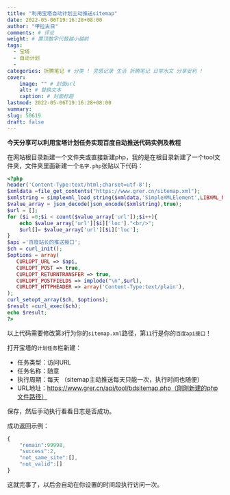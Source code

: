```yaml
---
title: "利用宝塔自动计划主动推送sitemap"
date: 2022-05-06T19:16:28+08:00
author: "甲拉古日"
comments: # 评论
weight: # 置顶数字代替越小越前
tags:
  - 宝塔
  - 自动计划
  -
categories: 折腾笔记 # 分类 ! 灵感记录 生活 折腾笔记 日常水文 分享安利 !
cover:
    image: "" # 封面url
    alt: # 替换文本
    caption: # 封面标题
lastmod: 2022-05-06T19:16:28+08:00
summary: 
slug: 50619
draft: false
---
```


**今天分享可以利用宝塔计划任务实现百度自动推送代码实例及教程**

在网站根目录新建一个文件夹或直接新建php，我的是在根目录新建了一个tool文件夹，文件夹里面新建一个`名字.php`张贴以下代码：

```php
<?php
header('Content-Type:text/html;charset=utf-8');
$xmldata =file_get_contents("https://www.grer.cn/sitemap.xml");
$xmlstring = simplexml_load_string($xmldata,'SimpleXMLElement',LIBXML_NOCDATA);
$value_array = json_decode(json_encode($xmlstring),true);
$url = [];
for ($i =0;$i < count($value_array['url']);$i++){
    echo $value_array['url'][$i]['loc']."<br/>";
    $url[]= $value_array['url'][$i]['loc'];
}
$api ='百度站长的推送接口';
$ch = curl_init();
$options = array(
   CURLOPT_URL => $api,
   CURLOPT_POST => true,
   CURLOPT_RETURNTRANSFER => true,
   CURLOPT_POSTFIELDS => implode("\n",$url),
   CURLOPT_HTTPHEADER => array('Content-Type:text/plain'),
);
curl_setopt_array($ch, $options);
$result =curl_exec($ch);
echo $result;
?>
```



以上代码需要修改第`3`行为你的`sitemap.xml`路径，第`11`行是你的`百度api接口`！

打开宝塔的`计划任务`栏新建：

* 任务类型：访问URL
* 任务名称：随意
* 执行周期：每天 （sitemap主动推送每天只能一次，执行时间也随便）
* URL地址：https://www.grer.cn/api/tool/bdsitemap.php（刚刚新建的php文件路径）

保存，然后手动执行看看日志是否成功。

成功返回示例：

```js
{
    "remain":99998,
    "success":2,
    "not_same_site":[],
    "not_valid":[]
}
```

这就完事了，以后会自动在你设置的时间段执行访问一次。
